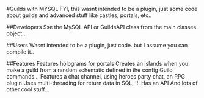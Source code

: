 #Guilds with MYSQL
FYI, this wasnt intended to be a plugin, just some code about guilds and advanced stuff like castles, portals, etc..

##Developers
Sse the MySQL API or GuildsAPI class from the main classes object..

##Users
Wasnt intended to be a plugin, just code. but I assume you can compile it..

##Features
Features holograms for portals
Creates an islands when you make a guild from a random schematic defined in the config
Guild commands...
Features a chat channel, using heroes party chat, an RPG plugin
Uses multi-threading for return data in SQL, !!!
Has an API
And lots of other cool stuff...

